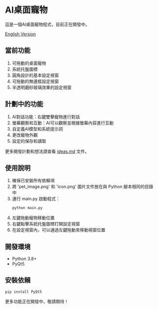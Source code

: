 # AI桌面寵物

這是一個AI桌面寵物程式，目前正在開發中。

[English Version](README_EN.md)

## 當前功能

1. 可拖動的桌面寵物
2. 系統托盤圖標
3. 圓角設計的基本設定視窗
4. 可拖動的無邊框設定視窗
5. 半透明磨砂玻璃效果的設定視窗

## 計劃中的功能

1. AI對話功能：右鍵雙擊寵物進行對話
2. 螢幕觀察和互動：AI可以觀察並根據螢幕內容進行互動
3. 自定義AI模型和系統提示詞
4. 更改寵物外觀
5. 設定的保存和讀取

更多開發計劃和想法請查看 [ideas.md](ideas.md) 文件。

## 使用說明

1. 確保已安裝所有依賴項
2. 將 'pet_image.png' 和 'icon.png' 圖片文件放在與 Python 腳本相同的目錄中
3. 運行 main.py 啟動程式：
   ```python
   python main.py
   ```
4. 左鍵拖動寵物移動位置
5. 右鍵點擊系統托盤圖標打開設定視窗
6. 在設定視窗內，可以通過左鍵拖動來移動視窗位置

## 開發環境

- Python 3.8+
- PyQt5

## 安裝依賴

```
pip install PyQt5
```

更多功能正在開發中，敬請期待！
